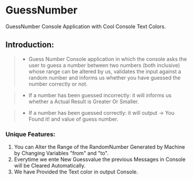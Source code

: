 # GuessNumber
GuessNumber Console Application with Cool Console Text Colors.

## Introduction: 

> - Guess Number Console application  in which the console asks the user to guess a number between two numbers (both inclusive) whose range can be altered by us,
> validates the input against a random number and informs us whether you have guessed the number correctly or not.

> - If a number has been guessed incorrectly: it will informs us whether a Actual Result is Greater Or Smaller.

> - If a number has been guessed correctly: it will output -> You Found it! and value of guess number.

### Unique Features: 
1. You can Alter the Range of the RandomNumber Generated by Machine by Changing Variables "from" and "to".
2. Everytime we ente New Guessvalue the previous Messages in Console will be Cleared Automatically.
3. We have Provided the Text color in output Console.  

